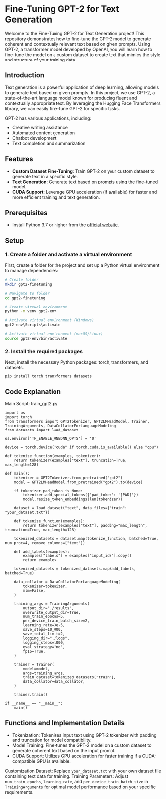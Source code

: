 # Fine-Tuning GPT-2 for Text Generation

Welcome to the Fine-Tuning GPT-2 for Text Generation project! This repository demonstrates how to fine-tune the GPT-2 model to generate coherent and contextually relevant text based on given prompts. Using GPT-2, a transformer model developed by OpenAI, you will learn how to fine-tune the model on a custom dataset to create text that mimics the style and structure of your training data.

## Introduction

Text generation is a powerful application of deep learning, allowing models to generate text based on given prompts. In this project, we use GPT-2, a state-of-the-art language model known for producing fluent and contextually appropriate text. By leveraging the Hugging Face Transformers library, we can easily fine-tune GPT-2 for specific tasks.

GPT-2 has various applications, including:
- Creative writing assistance
- Automated content generation
- Chatbot development
- Text completion and summarization

## Features

- **Custom Dataset Fine-Tuning**: Train GPT-2 on your custom dataset to generate text in a specific style.
- **Text Generation**: Generate text based on prompts using the fine-tuned model.
- **CUDA Support**: Leverage GPU acceleration (if available) for faster and more efficient training and text generation.

## Prerequisites

- Install Python 3.7 or higher from the [official website](https://www.python.org/downloads/).

## Setup

### 1. Create a folder and activate a virtual environment

First, create a folder for the project and set up a Python virtual environment to manage dependencies:

```sh
# Create folder
mkdir gpt2-finetuning

# Navigate to folder
cd gpt2-finetuning

# Create virtual environment
python -m venv gpt2-env

# Activate virtual environment (Windows)
gpt2-env\Scripts\activate

# Activate virtual environment (macOS/Linux)
source gpt2-env/bin/activate
```

### 2. Install the required packages
Next, install the necessary Python packages: torch, transformers, and datasets.
```
pip install torch transformers datasets
```

## Code Explanation
Main Script: train_gpt2.py  
```
import os
import torch
from transformers import GPT2Tokenizer, GPT2LMHeadModel, Trainer, TrainingArguments, DataCollatorForLanguageModeling
from datasets import load_dataset

os.environ['TF_ENABLE_ONEDNN_OPTS'] = '0'

device = torch.device("cuda" if torch.cuda.is_available() else "cpu")

def tokenize_function(examples, tokenizer):
    return tokenizer(examples["text"], truncation=True, max_length=128)

def main():
    tokenizer = GPT2Tokenizer.from_pretrained("gpt2")
    model = GPT2LMHeadModel.from_pretrained("gpt2").to(device)

    if tokenizer.pad_token is None:
        tokenizer.add_special_tokens({'pad_token': '[PAD]'})
        model.resize_token_embeddings(len(tokenizer))

    dataset = load_dataset("text", data_files={"train": "your_dataset.txt"})
    
    def tokenize_function(examples):
        return tokenizer(examples["text"], padding="max_length", truncation=True, max_length=128)  
    
    tokenized_datasets = dataset.map(tokenize_function, batched=True, num_proc=4, remove_columns=["text"])
    
    def add_labels(examples):
        examples["labels"] = examples["input_ids"].copy()
        return examples
    
    tokenized_datasets = tokenized_datasets.map(add_labels, batched=True)
    
    data_collator = DataCollatorForLanguageModeling(
        tokenizer=tokenizer,
        mlm=False,
    )

    training_args = TrainingArguments(
        output_dir="./results",
        overwrite_output_dir=True,
        num_train_epochs=5,
        per_device_train_batch_size=2,
        learning_rate=3e-5,
        save_steps=10_000,
        save_total_limit=2,
        logging_dir="./logs",
        logging_steps=1000,
        eval_strategy="no",
        fp16=True,
    )

    trainer = Trainer(
        model=model,
        args=training_args,
        train_dataset=tokenized_datasets["train"],
        data_collator=data_collator,
    )

    trainer.train()

if __name__ == "__main__":
    main()

```
## Functions and Implementation Details
- Tokenization: Tokenizes input text using GPT-2 tokenizer with padding and truncation for model compatibility.
- Model Training: Fine-tunes the GPT-2 model on a custom dataset to generate coherent text based on the input prompt.
- CUDA Support: Utilizes GPU acceleration for faster training if a CUDA-compatible GPU is available.

Customization
Dataset: Replace `your_dataset.txt` with your own dataset file containing text data for training.
Training Parameters: Adjust `num_train_epochs`, `learning_rate`, and `per_device_train_batch_size` in `TrainingArguments` for optimal model performance based on your specific requirements.



